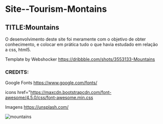 # Site--Tourism-Montains
## TITLE:Mountains

O desenvolvimento deste site foi meramente com o objetivo de obter conhecimento,
e colocar em prática tudo o que havia estudado em relação a css, html5. 

Template by Webshocker https://dribbble.com/shots/3553133-Mountains

### CREDITS:

Google Fonts https://www.google.com/fonts/ 

icons href="https://maxcdn.bootstrapcdn.com/font-awesome/4.5.0/css/font-awesome.min.css 

Imagens https://unsplash.com/

![mountains](https://user-images.githubusercontent.com/28560751/28288900-1e111960-6b17-11e7-833c-32bf5ca5307c.png)
